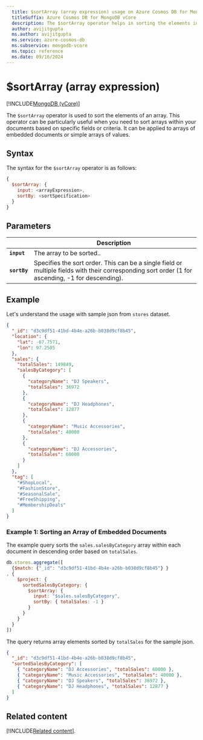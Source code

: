 ```yaml
---
  title: $sortArray (array expression) usage on Azure Cosmos DB for MongoDB vCore
  titleSuffix: Azure Cosmos DB for MongoDB vCore
  description: The $sortArray operator helps in sorting the elements in an array.
  author: avijitgupta
  ms.author: avijitgupta
  ms.service: azure-cosmos-db
  ms.subservice: mongodb-vcore
  ms.topic: reference
  ms.date: 09/16/2024
---
```


# $sortArray (array expression)

[!INCLUDE[MongoDB (vCore)](~/reusable-content/ce-skilling/azure/includes/cosmos-db/includes/appliesto-mongodb-vcore.md)]

The `$sortArray` operator is used to sort the elements of an array. This operator can be particularly useful when you need to sort arrays within your documents based on specific fields or criteria. It can be applied to arrays of embedded documents or simple arrays of values.

## Syntax

The syntax for the `$sortArray` operator is as follows:

```javascript
{
  $sortArray: {
    input: <arrayExpression>,
    sortBy: <sortSpecification>
  }
}
```

## Parameters

| | Description |
| --- | --- |
| **`input`** | The array to be sorted.. |
| **`sortBy`** | Specifies the sort order. This can be a single field or multiple fields with their corresponding sort order (1 for ascending, -1 for descending). |

## Example

Let's understand the usage with sample json from `stores` dataset.

```json
{
  "_id": "d3c9df51-41bd-4b4e-a26b-b038d9cf8b45",
  "location": {
    "lat": -67.7571,
    "lon": 97.2505
  },
  "sales": {
    "totalSales": 149849,
    "salesByCategory": [
      {
        "categoryName": "DJ Speakers",
        "totalSales": 36972
      },
      {
        "categoryName": "DJ Headphones",
        "totalSales": 12877
      },
      {
        "categoryName": "Music Accessories",
        "totalSales": 40000
      },
      {
        "categoryName": "DJ Accessories",
        "totalSales": 60000
      }
    ]
  },
  "tag": [
    "#ShopLocal",
    "#FashionStore",
    "#SeasonalSale",
    "#FreeShipping",
    "#MembershipDeals"
  ]
}
```

### Example 1: Sorting an Array of Embedded Documents

The example query sorts the `sales.salesByCategory` array within each document in descending order based on `totalSales`.

```javascript
db.stores.aggregate([
  {$match: {"_id": "d3c9df51-41bd-4b4e-a26b-b038d9cf8b45"} }
, {
    $project: {
      sortedSalesByCategory: {
        $sortArray: {
          input: "$sales.salesByCategory",
          sortBy: { totalSales: -1 }
        }
      }
    }
  }
])
```

The query returns array elements sorted by `totalSales` for the sample json.

```json
{
  "_id": "d3c9df51-41bd-4b4e-a26b-b038d9cf8b45",
  "sortedSalesByCategory": [
    { "categoryName": "DJ Accessories", "totalSales": 60000 },
    { "categoryName": "Music Accessories", "totalSales": 40000 },
    { "categoryName": "DJ Speakers", "totalSales": 36972 },
    { "categoryName": "DJ Headphones", "totalSales": 12877 }
  ]
}
```

## Related content

[!INCLUDE[Related content](../includes/related-content.md)].
